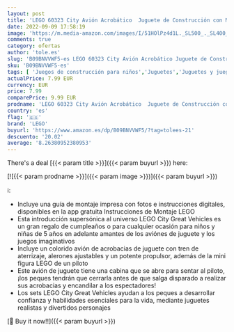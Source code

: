 ```yaml
---
layout: post
title: 'LEGO 60323 City Avión Acrobático  Juguete de Construcción con Mini Figura de Piloto  Idea de Regalo para Niños y Niñas de 5 Años en Adelante'
date: 2022-09-09 17:58:19
image: 'https://m.media-amazon.com/images/I/51HOlPz4d1L._SL500_._SL400_.jpg'
comments: true
category: ofertas
author: 'tole.es'
slug: 'B09BNVVWF5-es LEGO 60323 City Avión Acrobático Juguete de Construcción...'
sku: 'B09BNVVWF5-es'
tags: [ 'Juegos de construcción para niños','Juguetes','Juguetes y juegos','Sets de construcción','lego','🇪🇸', ]
actualPrice: 7.99 EUR
currency: EUR
price: 7.99
comparePrice: 9.99 EUR
prodname: 'LEGO 60323 City Avión Acrobático  Juguete de Construcción con Mini Figura de Piloto  Idea de Regalo para Niños y Niñas de 5 Años en Adelante'
country: 'es'
flag: '🇪🇸'
brand: 'LEGO'
buyurl: 'https://www.amazon.es/dp/B09BNVVWF5/?tag=tolees-21'
descuento: '20.02'
average: '8.26380952380953'
---
```


There's a deal [{{< param title >}}]({{< param buyurl >}})  here:

[![{{< param prodname >}}]({{< param image >}})]({{< param buyurl >}})

ℹ️:

- Incluye una guía de montaje impresa con fotos e instrucciones digitales, disponibles en la app gratuita Instrucciones de Montaje LEGO
- Esta introducción supersónica al universo LEGO City Great Vehicles es un gran regalo de cumpleaños o para cualquier ocasión para niños y niñas de 5 años en adelante amantes de los aviónes de juguete y los juegos imaginativos
- Incluye un colorido avión de acrobacias de juguete con tren de aterrizaje, alerones ajustables y un potente propulsor, además de la mini figura LEGO de un piloto
- Este avión de juguete tiene una cabina que se abre para sentar al piloto, ¡los peques tendrán que cerrarla antes de que salga disparado a realizar sus acrobacias y encandilar a los espectadores!
- Los sets LEGO City Great Vehicles ayudan a los peques a desarrollar confianza y habilidades esenciales para la vida, mediante juguetes realistas y divertidos personajes

[🛒 Buy it now!!]({{< param buyurl >}})
